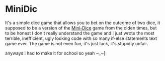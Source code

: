 # MiniDic

It's a simple dice game that allows you to bet on the outcome of two dice, it supposed to be a version of the [Mini-Dice](https://de.wikipedia.org/wiki/Mini_Dice) game from the olden times, but to be honest I don't really understand the game and I just wrote the most terrible, inefficient, ugly looking code with so many if-else statements text game ever. The game is not even fun, it's just luck, it's stupidly unfair.

anyways I had to make it for school so yeah ~_~]
